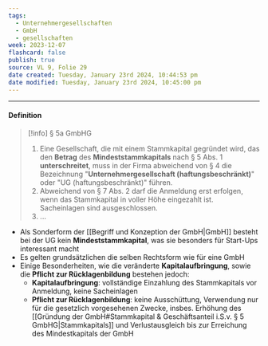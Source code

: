 ```yaml
---
tags:
  - Unternehmergesellschaften
  - GmbH
  - gesellschaften
week: 2023-12-07
flashcard: false
publish: true
source: VL 9, Folie 29
date created: Tuesday, January 23rd 2024, 10:44:53 pm
date modified: Tuesday, January 23rd 2024, 10:45:00 pm
---
```

***
#### Definition

> [!info] § 5a GmbHG 
> 1. Eine Gesellschaft, die mit einem Stammkapital gegründet wird, das den **Betrag** des **Mindeststammkapitals** nach § 5 Abs. 1 **unterschreitet**, muss in der Firma abweichend von § 4 die Bezeichnung "**Unternehmergesellschaft (haftungsbeschränkt)**" oder "UG (haftungsbeschränkt)" führen.
> 2. Abweichend von § 7 Abs. 2 darf die Anmeldung erst erfolgen, wenn das Stammkapital in voller Höhe eingezahlt ist. Sacheinlagen sind ausgeschlossen.
> 3. ...

- Als Sonderform der [[Begriff und Konzeption der GmbH|GmbH]] besteht bei der UG kein **Mindeststammkapital**, was sie besonders für Start-Ups interessant macht
- Es gelten grundsätzlichen die selben Rechtsform wie für eine GmbH
- Einige Besonderheiten, wie die veränderte **Kapitalaufbringung**, sowie die **Pflicht zur Rücklagenbildung** bestehen jedoch:
	- **Kapitalaufbringung**: vollständige Einzahlung des Stammkapitals vor Anmeldung, keine Sacheinlagen
	- **Pflicht zur Rücklagenbildung**: keine Ausschüttung, Verwendung nur für die gesetzlich vorgesehenen Zwecke, insbes. Erhöhung des [[Gründung der GmbH#Stammkapital & Geschäftsanteil i.S.v. § 5 GmbHG|Stammkapitals]] und Verlustausgleich bis zur Erreichung des Mindestkapitals der GmbH
